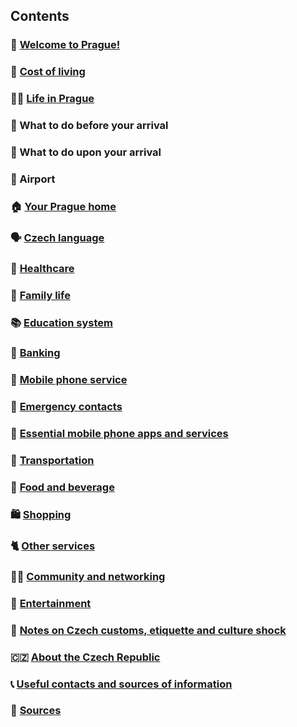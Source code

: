 ## Contents

### 🤗 [Welcome to Prague!](https://github.com/prgai/Practical-Guide-for-a-Happy-Life-in-Prague/blob/Index/Contents/Chapters/Welcome%20to%20Prague.md)
### 💸 [Cost of living](https://github.com/prgai/Practical-Guide-for-a-Happy-Life-in-Prague/blob/Index/Contents/Chapters/Cost%20of%20living.md)
### 👍🏻 [Life in Prague](https://github.com/prgai/Practical-Guide-for-a-Happy-Life-in-Prague/blob/Index/Contents/Chapters/Arrival%20in%20Prague.md)
### 🛫 What to do before your arrival
### 🛬 What to do upon your arrival
### 🛃 Airport
### 🏠 [Your Prague home](https://github.com/prgai/Practical-Guide-for-a-Happy-Life-in-Prague/blob/Index/Contents/Chapters/Your%20Prague%20Home.md)
### 🗣 [Czech language](https://github.com/prgai/Practical-Guide-for-a-Happy-Life-in-Prague/blob/Index/Contents/Chapters/Czech%20Language.md)
### 🏥 [Healthcare](https://github.com/prgai/Practical-Guide-for-a-Happy-Life-in-Prague/blob/Index/Contents/Chapters/Healthcare.md)
### 🌈 [Family life](https://github.com/prgai/Practical-Guide-for-a-Happy-Life-in-Prague/blob/Index/Contents/Chapters/Family%20Life.md)
### 📚 [Education system](https://github.com/prgai/Practical-Guide-for-a-Happy-Life-in-Prague/blob/Index/Contents/Chapters/Education%20System.md)
### 🏧 [Banking](https://github.com/prgai/Practical-Guide-for-a-Happy-Life-in-Prague/blob/Index/Contents/Chapters/Banking.md)
### 📶 [Mobile phone service](https://github.com/prgai/Practical-Guide-for-a-Happy-Life-in-Prague/blob/Index/Contents/Chapters/Mobile%20phone%20service.md)
### 🚨 [Emergency contacts](https://github.com/prgai/Practical-Guide-for-a-Happy-Life-in-Prague/blob/Index/Contents/Chapters/Emergency%20contacts.md)
### 📱 [Essential mobile phone apps and services](https://github.com/prgai/Practical-Guide-for-a-Happy-Life-in-Prague/blob/Index/Contents/Chapters/Essential%20mobile%20phone%20apps%20and%20services.md)
### 🚀 [Transportation](https://github.com/prgai/Practical-Guide-for-a-Happy-Life-in-Prague/blob/Index/Contents/Chapters/Public%20Transport.md)
### 🍾 [Food and beverage](https://github.com/prgai/Practical-Guide-for-a-Happy-Life-in-Prague/blob/Index/Contents/Chapters/Food%20and%20beverage.md)
### 🛍 [Shopping](https://github.com/prgai/Practical-Guide-for-a-Happy-Life-in-Prague/blob/Index/Contents/Chapters/Shopping.md)
### 🐈 [Other services](https://github.com/prgai/Practical-Guide-for-a-Happy-Life-in-Prague/blob/Index/Contents/Chapters/Other%20services.md)
### 🙋‍♀️ [Community and networking](https://github.com/prgai/Practical-Guide-for-a-Happy-Life-in-Prague/blob/Index/Contents/Chapters/Community%20and%20networking.md)
### 🍿 [Entertainment](https://github.com/prgai/Practical-Guide-for-a-Happy-Life-in-Prague/blob/Index/Contents/Chapters/Entertainment.md)
### 🙇 [Notes on Czech customs, etiquette and culture shock](https://github.com/prgai/Practical-Guide-for-a-Happy-Life-in-Prague/blob/Index/Contents/Chapters/Notes%20on%20Czech%20customs%2C%20etiquette%20and%20culture%20shock.md)
### 🇨🇿 [About the Czech Republic](https://github.com/prgai/Practical-Guide-for-a-Happy-Life-in-Prague/blob/Index/Contents/Chapters/About%20the%20Czech%20Republic.md)
### 📞 [Useful contacts and sources of information](https://github.com/prgai/Practical-Guide-for-a-Happy-Life-in-Prague/blob/Index/Contents/Chapters/Useful%20contacts%20and%20information%20sources.md)
### 🔗 [Sources](https://github.com/prgai/Practical-Guide-for-a-Happy-Life-in-Prague/blob/Index/Contents/Chapters/Sources.md)
